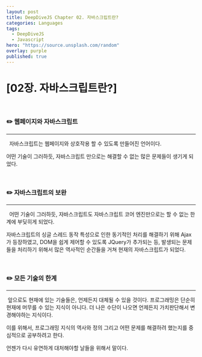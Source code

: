 ```yaml
---
layout: post
title: DeepDiveJS Chapter 02. 자바스크립트란?
categories: Languages
tags:
  - DeepDiveJS
  - Javascript
hero: "https://source.unsplash.com/random"
overlay: purple
published: true
---
```


# [02장. 자바스크립트란?]

</br>

### ✏️ 웹페이지와 자바스크립트

---

&nbsp; 자바스크립트는 웹페이지와 상호작용 할 수 있도록 만들어진 언어이다.

어떤 기술이 그러하듯, 자바스크립트 만으로는 해결할 수 없는 많은 문제들이 생기게 되었다.

</br>

### ✏️ 자바스크립트의 보완

---

&nbsp; 어떤 기술이 그러하듯, 자바스크립트도 자바스크립트 코어 엔진만으로는 할 수 없는 한계에 부딪히게 되었다.

자바스크립트의 싱글 스레드 동작 특성으로 인한 동기적인 처리를 해결하기 위해 Ajax가 등장하였고, DOM을 쉽게 제어할 수 있도록 JQuery가 추가되는 등, 발생되는 문제들을 처리하기 위해서 많은 역사적인 순간들을 거쳐 현재의 자바스크립트가 되었다.

</br>

### ✏️ 모든 기술의 한계

---

&nbsp;앞으로도 현재에 있는 기술들은, 언제든지 대체될 수 있을 것이다. 프로그래밍은 단순히 현재에 머무를 수 있는 지식이 아니다. 더 나은 수단이 나오면 언제든지 가치판단해서 변경해야하는 지식이다.

이를 위해서, 프로그래밍 지식의 역사와 정의 그리고 어떤 문제를 해결하려 했는지를 중심적으로 공부하려고 한다.

언젠가 다시 유연하게 대처해야할 날들을 위해서 말이다.
